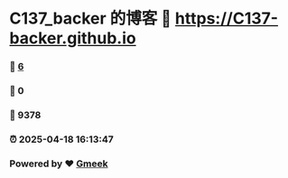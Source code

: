 # C137_backer 的博客 :link: https://C137-backer.github.io 
### :page_facing_up: [6](https://C137-backer.github.io/tag.html) 
### :speech_balloon: 0 
### :hibiscus: 9378 
### :alarm_clock: 2025-04-18 16:13:47 
### Powered by :heart: [Gmeek](https://github.com/Meekdai/Gmeek)
